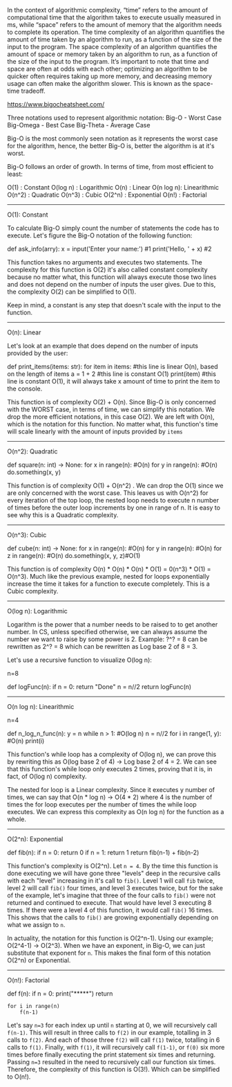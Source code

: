In the context of algorithmic complexity, “time” refers to the amount of computational time that the algorithm takes to execute usually measured in ms, while “space” refers to the amount of memory that the algorithm needs to complete its operation. The time complexity of an algorithm quantifies the amount of time taken by an algorithm to run, as a function of the size of the input to the program. The space complexity of an algorithm quantifies the amount of space or memory taken by an algorithm to run, as a function of the size of the input to the program. It’s important to note that time and space are often at odds with each other; optimizing an algorithm to be quicker often requires taking up more memory, and decreasing memory usage can often make the algorithm slower. This is known as the space-time tradeoff.

https://www.bigocheatsheet.com/

Three notations used to represent algorithmic notation:
Big-O - Worst Case
Big-Omega - Best Case
Big-Theta - Average Case

Big-O is the most commonly seen notation as it represents the worst case for the algorithm, hence, the better Big-O is, better the algorithm is at it's worst.

Big-O follows an order of growth. In terms of time, from most efficient to least:

O(1)      : Constant
O(log n)  : Logarithmic
O(n)      : Linear
O(n log n): Linearithmic
O(n^2)    : Quadratic
O(n^3)    : Cubic
O(2^n)    : Exponential
O(n!)     : Factorial

------------------------------------------------------------------------------------
O(1): Constant

To calculate Big-O simply count the number of statements the code has to execute. 
Let's figure the Big-O notation of the following function:

def ask_info(arry):
    x = input('Enter your name:') #1
    print('Hello, ' + x)          #2

This function takes no arguments and executes two statements. The complexity for this function is O(2) it's also called constant complexity because no matter what, this function will always execute those two lines and does not depend on the number of inputs the user gives. Due to this, the complexity O(2) can be simplified to O(1).

Keep in mind, a constant is any step that doesn't scale with the input to the function.

------------------------------------------------------------------------------------
O(n): Linear

Let's look at an example that does depend on the number of inputs provided by the user:

def print_items(items: str):
    for item in items: #this line is linear O(n), based on the length of items
        a = 1 + 2      #this line is constant O(1)
        print(item)    #this line is constant O(1), it will always take x amount of time to print the item to the console.

This function is of complexity O(2) + O(n). Since Big-O is only concerned with the WORST case, in terms of time, we can simplify this notation. We drop the more efficient notations, in this case O(2). We are left with O(n), which is the notation for this function. No matter what, this function's time will scale linearly with the amount of inputs provided by `items`

------------------------------------------------------------------------------------
O(n^2): Quadratic

def square(n: int) -> None:
    for x in range(n):         #O(n)
        for y in range(n):     #O(n)
            do.something(x, y)

This function is of complexity O(1) + O(n^2) . We can drop the O(1) since we are only concerned with the worst case. This leaves us with O(n^2) for every iteration of the top loop, the nested loop needs to execute n number of times before the outer loop increments by one in range of n. It is easy to see why this is a Quadratic complexity.

------------------------------------------------------------------------------------
O(n^3): Cubic

def cube(n: int) ->  None:
    for x in range(n):               #O(n)
        for y in range(n):           #O(n)
            for z in range(n):       #O(n)
                do.something(x, y, z)#O(1)

This function is of complexity O(n) * O(n) * O(n) * O(1) = 0(n^3) * O(1) = O(n^3). Much like the previous example, nested for loops exponentially increase the time it takes for a function to execute completely. This is a Cubic complexity.

------------------------------------------------------------------------------------
O(log n): Logarithmic

Logarithm is the power that a number needs to be raised to to get another number. In CS, unless specified otherwise, we can always assume the number we want to raise by some power is 2. Example: ?^? = 8 can be rewritten as 2^? = 8 which can be rewritten as Log base 2 of 8 = 3.

Let's use a recursive function to visualize O(log n):

n=8

def logFunc(n):
    if n = 0:
        return "Done"
    n = n//2
    return logFunc(n)

------------------------------------------------------------------------------------
O(n log n): Linearithmic

n=4

def n_log_n_func(n):
    y = n
    while n > 1:              #O(log n)
        n = n//2
        for i in range(1, y): #O(n)
            print(i)

This function's while loop has a complexity of O(log n), we can prove this by rewriting this as O(log base 2 of 4) -> Log base 2 of 4 = 2. We can see that this function's while loop only executes 2 times, proving that it is, in fact, of O(log n) complexity.

The nested for loop is a Linear complexity. Since it executes y number of times, we can say that O(n * log n) -> O(4 * 2) where 4 is the number of times the for loop executes per the number of times the while loop executes. We can express this complexity as O(n log n) for the function as a whole.

------------------------------------------------------------------------------------
O(2^n): Exponential

def fib(n):
    if n = 0:
        return 0
    if n = 1:
        return 1
    return fib(n-1) + fib(n-2)

This function's complexity is O(2^n). Let `n = 4`. By the time this function is done executing we will have gone three "levels" deep in the recursive calls with each "level" increasing in it's call to `fib()`. Level 1 will call `fib` twice, level 2 will call `fib()` four times, and level 3 executes twice, but for the sake of the example, let's imagine that three of the four calls to `fib()` were not returned and continued to execute. That would have level 3 executing 8 times. If there were a level 4 of this function, it would call `fib()` 16 times. This shows that the calls to `fib()` are growing exponentially depending on what we assign to `n`. 

In actuality, the notation for this function is O(2^n-1). Using our example; O(2^4-1) -> O(2^3). When we have an exponent, in Big-O, we can just substitute that exponent for `n`. This makes the final form of this notation O(2^n) or Exponential.

------------------------------------------------------------------------------------
O(n!): Factorial

def f(n):
    if n = 0:
        print("*****")
        return
    
    for i in range(n)
        f(n-1)

Let's say `n=3` for each index up until `n` starting at 0, we will recursively call `f(n-1)`. This will result in three calls to `f(2)` in our example, totalling in 3 calls to `f(2)`. And each of those three `f(2)` will call `f(1)` twice, totalling in 6 calls to `f(1)`. Finally, with `f(1)`, it will recursively call `f(1-1)`, or `f(0)` six more times before finally executing the print statement six times and returning. Passing `n=3` resulted in the need to recursively call our function six times. Therefore, the complexity of this function is O(3!). Which can be simplified to O(n!).
